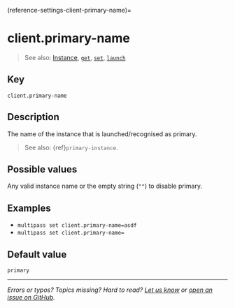 (reference-settings-client-primary-name)=
# client.primary-name

> See also: [Instance](/explanation/instance), [`get`](/reference/command-line-interface/get), [`set`](/reference/command-line-interface/set), [`launch`](/reference/command-line-interface/launch)

## Key

`client.primary-name`

## Description

The name of the instance that is launched/recognised as primary.

> See also: {ref}`primary-instance`.

## Possible values

Any valid instance name or the empty string (`""`) to disable primary.

## Examples

- `multipass set client.primary-name=asdf`
- `multipass set client.primary-name=`

## Default value

`primary`

---

*Errors or typos? Topics missing? Hard to read? <a href="https://docs.google.com/forms/d/e/1FAIpQLSd0XZDU9sbOCiljceh3rO_rkp6vazy2ZsIWgx4gsvl_Sec4Ig/viewform?usp=pp_url&entry.317501128=https://canonical.com/multipass/docs/primary-name" target="_blank">Let us know</a> or <a href="https://github.com/canonical/multipass/issues/new/choose" target="_blank">open an issue on GitHub</a>.*
